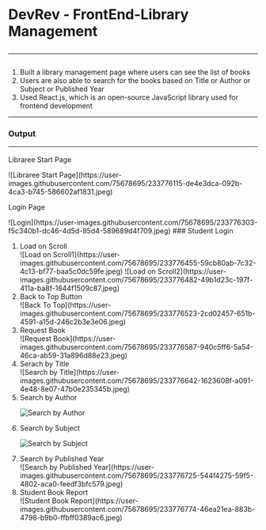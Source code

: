 # DevRev - FrontEnd-Library Management <hr/>
<ol>
  <li>Built a library management page where users can see the list of books</li>
  <li>Users are also able to search for the books based on Title or Author or Subject or Published Year</li>
  <li>Used React.js, which is an open-source JavaScript library used for frontend development</li>
</ol><hr/>
  
### Output<hr/>
<p>Libraree Start Page </p>
![Libraree Start Page](https://user-images.githubusercontent.com/75678695/233776115-de4e3dca-092b-4ca3-b745-586602af1831.jpeg)
<p> Login Page</p>
![Login](https://user-images.githubusercontent.com/75678695/233776303-f5c340b1-dc46-4d5d-85d4-589689d4f709.jpeg)
### Student Login
<ol> 
<li>Load on Scroll </li>
![Load on Scroll1](https://user-images.githubusercontent.com/75678695/233776455-59cb80ab-7c32-4c13-bf77-baa5c0dc59fe.jpeg)
![Load on Scroll2](https://user-images.githubusercontent.com/75678695/233776482-49b1d23c-197f-411a-ba8f-1844f1509c87.jpeg)
<li> Back to Top Button </li>
![Back To Top](https://user-images.githubusercontent.com/75678695/233776523-2cd02457-651b-4591-a15d-246c2b3e3e06.jpeg)
<li>Request Book</li>
![Request Book](https://user-images.githubusercontent.com/75678695/233776587-940c5ff6-5a54-46ca-ab59-31a896d88e23.jpeg)

<li>Serach by Title</li>
![Search by Title](https://user-images.githubusercontent.com/75678695/233776642-1623608f-a091-4e48-8e07-47b0e235345b.jpeg)

<li>Search by Author</li>

![Search by Author](https://user-images.githubusercontent.com/75678695/233776669-ee4efaa9-da4f-45b6-8d7f-30f3c88b9c14.jpeg)

<li>Search by Subject</li>

![Search by Subject](https://user-images.githubusercontent.com/75678695/233776694-55212a5e-b89e-4fe5-851c-fd03dc9b5e44.jpeg)

<li>Search by Published Year</li>
![Search by Published Year](https://user-images.githubusercontent.com/75678695/233776725-544f4275-59f5-4802-aca0-feedf3bfc579.jpeg)
<li>Student Book Report</li>
![Student Book Report](https://user-images.githubusercontent.com/75678695/233776774-46ea21ea-883b-4798-b9b0-ffbff0389ac6.jpeg)

